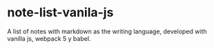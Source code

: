 # note-list-vanila-js
A list of notes with markdown as the writing language, developed with vanilla js, webpack 5 y babel.
